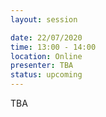 ```yaml
---
layout: session

date: 22/07/2020
time: 13:00 - 14:00
location: Online
presenter: TBA
status: upcoming
---
```

TBA